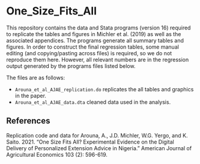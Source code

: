 # One_Size_Fits_All

This repository contains the data and Stata programs (version 16) required to replicate the tables and figures in Michler et al. (2019) as well as the associated appendices. The programs generate all summary tables and figures. In order to construct the final regression tables, some manual editing (and copying/pasting across files) is required, so we do not reproduce them here. However, all relevant numbers are in the regression output generated by the programs files listed below.

The files are as follows:
- `Arouna_et_al_AJAE_replication.do` replicates the all tables and graphics in the paper.
- `Arouna_et_al_AJAE_data.dta` cleaned data used in the analysis.

## References
Replication code and data for Arouna, A., J.D. Michler, W.G. Yergo, and K. Saito. 2021. “One Size Fits All? Experimental Evidence on the Digital Delivery of Personalized Extension Advice in Nigeria.” American Journal of Agricultural Economics 103 (2): 596-619.
